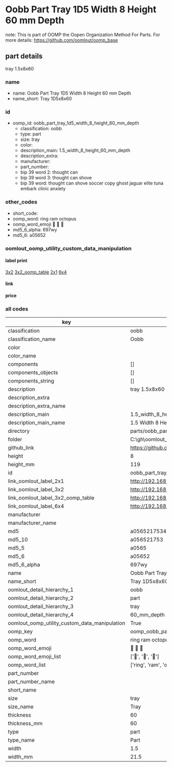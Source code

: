 # Oobb Part Tray 1D5 Width 8 Height 60 mm Depth  

note: This is part of OOMP the Oopen Organization Method For Parts. For more details: https://github.com/oomlout/oomp_base

##  part details
  



tray 1.5x8x60



### name
* name: Oobb Part Tray 1D5 Width 8 Height 60 mm Depth
* name_short: Tray 1D5x8x60 
### id
* oomp_id: oobb_part_tray_1d5_width_8_height_60_mm_depth
  * classification: oobb
  * type: part
  * size: tray
  * color: 
  * description_main: 1.5_width_8_height_60_mm_depth
  * description_extra: 
  * manufacturer: 
  * part_number: 
  * bip 39 word 2: thought can
  * bip 39 word 3: thought can shove
  * bip 39 word: thought can shove soccer copy ghost jaguar elite tuna embark clinic anxiety

### other_codes
* short_code: 
* oomp_word: ring ram octopus
* oomp_word_emoji :ring: :ram: :octopus:
* md5_6_alpha: 697wy
* md5_6: a05652






### oomlout_oomp_utility_custom_data_manipulation
#### label print
[3x2](http://192.168.1.245:1112/?label=oomp%20697wy)
[3x2_oomp_table](http://192.168.1.108:1112/?label=oomp%20697wy)
[2x1](http://192.168.1.242:1112/?label=oomp%20697wy)
[6x4](http://192.168.1.55:1112/?label=oomp%20697wy)    

#### link

                              

#### price







### all codes 
| key | value |  
| --- | --- |  
| classification | oobb |  
| classification_name | Oobb |  
| color |  |  
| color_name |  |  
| components | [] |  
| components_objects | [] |  
| components_string | [] |  
| description | tray 1.5x8x60 |  
| description_extra |  |  
| description_extra_name |  |  
| description_main | 1.5_width_8_height_60_mm_depth |  
| description_main_name | 1.5 Width 8 Height 60 mm Depth |  
| directory | parts/oobb_part_tray_1d5_width_8_height_60_mm_depth |  
| folder | C:\gh\oomlout_oobb_version_4_generated_parts\parts\oobb_part_tray_1d5_width_8_height_60_mm_depth |  
| github_link | https://github.com/oomlout/oomlout_oomp_part_src/tree/main/parts/oobb_part_tray_1d5_width_8_height_60_mm_depth |  
| height | 8 |  
| height_mm | 119 |  
| id | oobb_part_tray_1d5_width_8_height_60_mm_depth |  
| link_oomlout_label_2x1 | http://192.168.1.242:1112/?label=oomp%20697wy |  
| link_oomlout_label_3x2 | http://192.168.1.245:1112/?label=oomp%20697wy |  
| link_oomlout_label_3x2_oomp_table | http://192.168.1.108:1112/?label=oomp%20697wy |  
| link_oomlout_label_6x4 | http://192.168.1.55:1112/?label=oomp%20697wy |  
| manufacturer |  |  
| manufacturer_name |  |  
| md5 | a056521753480ee586180cdd8e083f07 |  
| md5_10 | a056521753 |  
| md5_5 | a0565 |  
| md5_6 | a05652 |  
| md5_6_alpha | 697wy |  
| name | Oobb Part Tray 1D5 Width 8 Height 60 mm Depth |  
| name_short | Tray 1D5x8x60  |  
| oomlout_detail_hierarchy_1 | oobb |  
| oomlout_detail_hierarchy_2 | part |  
| oomlout_detail_hierarchy_3 | tray |  
| oomlout_detail_hierarchy_4 | 60_mm_depth |  
| oomlout_oomp_utility_custom_data_manipulation | True |  
| oomp_key | oomp_oobb_part_tray_1d5_width_8_height_60_mm_depth |  
| oomp_word | ring ram octopus |  
| oomp_word_emoji | :ring: :ram: :octopus: |  
| oomp_word_emoji_list | [':ring:', ':ram:', ':octopus:'] |  
| oomp_word_list | ['ring', 'ram', 'octopus'] |  
| part_number |  |  
| part_number_name |  |  
| short_name |  |  
| size | tray |  
| size_name | Tray |  
| thickness | 60 |  
| thickness_mm | 60 |  
| type | part |  
| type_name | Part |  
| width | 1.5 |  
| width_mm | 21.5 |  
